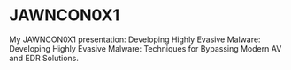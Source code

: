 # JAWNCON0X1
My JAWNCON0X1 presentation: Developing Highly Evasive Malware: Developing Highly Evasive Malware: Techniques for Bypassing Modern AV and EDR Solutions.


